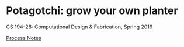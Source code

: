 # Potagotchi: grow your own planter
CS 194-28: Computational Design & Fabrication, Spring 2019

[Process Notes](https://docs.google.com/document/d/1Z3Beq79bs7ZU4gW021-rZlHfIH2rZOMcPVqjA5Q60co/edit?usp=sharing)
